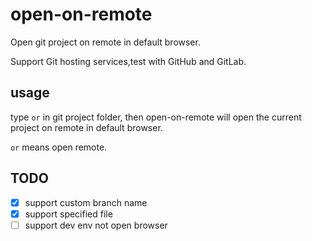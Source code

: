 # open-on-remote

Open git project on remote in default browser.

Support Git hosting services,test with GitHub and GitLab.

## usage

type `or` in git project folder, then open-on-remote will open the current project on remote in default browser.

`or` means open remote.

## TODO

- [x] support custom branch name
- [x] support specified file
- [ ] support dev env not open browser
